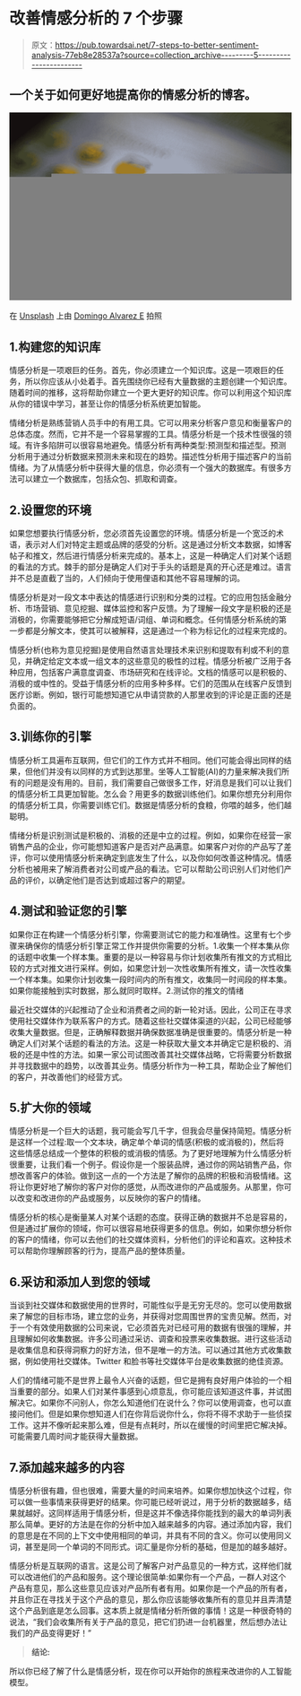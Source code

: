 # 改善情感分析的 7 个步骤

> 原文：<https://pub.towardsai.net/7-steps-to-better-sentiment-analysis-77eb8e28537a?source=collection_archive---------5----------------------->

## 一个关于如何更好地提高你的情感分析的博客。

![](img/81dd00e86abbd2f1d59945227a6dd047.png)

在 [Unsplash](https://unsplash.com?utm_source=medium&utm_medium=referral) 上由 [Domingo Alvarez E](https://unsplash.com/@domingoalvarze?utm_source=medium&utm_medium=referral) 拍照

## 1.构建您的知识库

情感分析是一项艰巨的任务。首先，你必须建立一个知识库。这是一项艰巨的任务，所以你应该从小处着手。首先围绕你已经有大量数据的主题创建一个知识库。随着时间的推移，这将帮助你建立一个更大更好的知识库。你可以利用这个知识库从你的错误中学习，甚至让你的情感分析系统更加智能。

情绪分析是熟练营销人员手中的有用工具。它可以用来分析客户意见和衡量客户的总体态度。然而，它并不是一个容易掌握的工具。情感分析是一个技术性很强的领域。有许多陷阱可以很容易地避免。情感分析有两种类型:预测型和描述型。预测分析用于通过分析数据来预测未来和现在的趋势。描述性分析用于描述客户的当前情绪。为了从情感分析中获得大量的信息，你必须有一个强大的数据库。有很多方法可以建立一个数据库，包括众包、抓取和调查。

## 2.设置您的环境

如果您想要执行情感分析，您必须首先设置您的环境。情感分析是一个宽泛的术语，表示对人们对特定主题或品牌的感受的分析。这是通过分析文本数据，如博客帖子和推文，然后进行情感分析来完成的。基本上，这是一种确定人们对某个话题的看法的方式。棘手的部分是确定人们对于手头的话题是真的开心还是难过。语言并不总是直截了当的，人们倾向于使用俚语和其他不容易理解的词。

情感分析是对一段文本中表达的情感进行识别和分类的过程。它的应用包括金融分析、市场营销、意见挖掘、媒体监控和客户反馈。为了理解一段文字是积极的还是消极的，你需要能够把它分解成短语/词组、单词和概念。任何情感分析系统的第一步都是分解文本，使其可以被解释，这是通过一个称为标记化的过程来完成的。

情感分析(也称为意见挖掘)是使用自然语言处理技术来识别和提取有利或不利的意见，并确定给定文本或一组文本的这些意见的极性的过程。情感分析被广泛用于各种应用，包括客户满意度调查、市场研究和在线评论。文档的情感可以是积极的、消极的或中性的。受益于情感分析的应用多种多样。它们的范围从在线客户反馈到医疗诊断。例如，银行可能想知道它从申请贷款的人那里收到的评论是正面的还是负面的。

## 3.训练你的引擎

情感分析工具遍布互联网，但它们的工作方式并不相同。他们可能会得出同样的结果，但他们并没有以同样的方式到达那里。坐等人工智能(AI)的力量来解决我们所有的问题是没有用的。目前，我们需要自己做很多工作，好消息是我们可以让我们的情感分析工具更加智能。怎么会？用更多的数据训练他们。如果你想充分利用你的情感分析工具，你需要训练它们。数据是情感分析的食粮，你喂的越多，他们越聪明。

情绪分析是识别测试是积极的、消极的还是中立的过程。例如，如果你在经营一家销售产品的企业，你可能想知道客户是否对产品满意。如果客户对你的产品写了差评，你可以使用情感分析来确定到底发生了什么，以及你如何改善这种情况。情感分析也被用来了解消费者对公司或产品的看法。它可以帮助公司识别人们对他们产品的评价，以确定他们是否达到或超过客户的期望。

## 4.测试和验证您的引擎

如果你正在构建一个情感分析引擎，你需要测试它的能力和准确性。这里有七个步骤来确保你的情感分析引擎正常工作并提供你需要的分析。1.收集一个样本集从你的话题中收集一个样本集。重要的是以一种容易与你计划收集所有推文的方式相比较的方式对推文进行采样。例如，如果您计划一次性收集所有推文，请一次性收集一个样本集。如果你计划收集一段时间内的所有推文，收集同一时间段的样本集。如果你能接触到实时数据，那么就同时取样。2.测试你的推文的情绪

最近社交媒体的兴起推动了企业和消费者之间的新一轮对话。因此，公司正在寻求使用社交媒体作为联系客户的方式。随着这些社交媒体渠道的兴起，公司已经能够收集大量数据。但是，正确解释数据并确保数据准确是很重要的。情感分析是一种确定人们对某个话题的看法的方法。这是一种获取大量文本并确定它是积极的、消极的还是中性的方法。如果一家公司试图改善其社交媒体战略，它将需要分析数据并寻找数据中的趋势，以改善其业务。情感分析作为一种工具，帮助企业了解他们的客户，并改善他们的经营方式。

## 5.扩大你的领域

情感分析是一个巨大的话题，我可能会写几千字，但我会尽量保持简短。情感分析是这样一个过程:取一个文本块，确定单个单词的情感(积极的或消极的)，然后将这些情感总结成一个整体的积极的或消极的情感。为了更好地理解为什么情感分析很重要，让我们看一个例子。假设你是一个服装品牌，通过你的网站销售产品，你想改善客户的体验。做到这一点的一个方法是了解你的品牌的积极和消极情绪。这将让你更好地了解你的客户对你的感觉，从而改进你的产品或服务。从那里，你可以改变和改进你的产品或服务，以反映你的客户的情绪。

情感分析的核心是衡量某人对某个话题的态度。获得正确的数据并不总是容易的，但是通过扩展你的领域，你可以很容易地获得更多的信息。例如，如果你想分析你的客户的情绪，你可以去他们的社交媒体资料，分析他们的评论和喜欢。这种技术可以帮助你理解顾客的行为，提高产品的整体质量。

## 6.采访和添加人到您的领域

当谈到社交媒体和数据使用的世界时，可能性似乎是无穷无尽的。您可以使用数据来了解您的目标市场，建立您的业务，并获得对您周围世界的宝贵见解。然而，对于一个有效使用数据的公司来说，它必须首先对已经可用的数据有很强的理解，并且理解如何收集数据。许多公司通过采访、调查和投票来收集数据。进行这些活动是收集信息和获得洞察力的好方法，但不是唯一的方法。可以通过其他方式收集数据，例如使用社交媒体。Twitter 和脸书等社交媒体平台是收集数据的绝佳资源。

人们的情绪可能不是世界上最令人兴奋的话题，但它是拥有良好用户体验的一个相当重要的部分。如果人们对某件事感到心烦意乱，你可能应该知道这件事，并试图解决它。如果你不问别人，你怎么知道他们在说什么？你可以使用调查，也可以直接问他们。但是如果你想知道人们在你背后说你什么，你将不得不求助于一些侦探工作。这并不像听起来那么难，但是有点耗时，所以在缓慢的时间里把它解决掉。可能需要几周时间才能获得大量数据。

## 7.添加越来越多的内容

情感分析很有趣，但也很难，需要大量的时间来培养。如果你想加快这个过程，你可以做一些事情来获得更好的结果。你可能已经听说过，用于分析的数据越多，结果就越好。这同样适用于情感分析，但是这并不像选择你能找到的最大的单词列表那么简单。更好的方法是在你的分析中加入越来越多的内容。通过添加内容，我们的意思是在不同的上下文中使用相同的单词，并具有不同的含义。你可以使用同义词，甚至是同一个单词的不同形式。词汇量是你分析的基础，但是加的越多越好。

情感分析是互联网的语言。这是公司了解客户对产品意见的一种方式，这样他们就可以改进他们的产品和服务。这个理论很简单:如果你有一个产品，一群人对这个产品有意见，那么这些意见应该对产品所有者有用。如果你是一个产品的所有者，并且你正在寻找关于这个产品的意见，那么你应该能够收集所有的意见并且弄清楚这个产品到底是怎么回事。这本质上就是情绪分析所做的事情！这是一种很奇特的说法，“我们会收集所有关于产品的意见，把它们扔进一台机器里，然后想办法让我们的产品变得更好！”

> **结论:**

所以你已经了解了什么是情感分析，现在你可以开始你的旅程来改进你的人工智能模型。